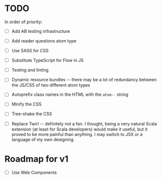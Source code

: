 # TODO

In order of priority:

- [ ] Add AB testing infrastructure
- [ ] Add reader questions atom type
- [ ] Use SASS for CSS
- [ ] Substitute TypeScript for Flow in JS
- [ ] Testing and linting
- [ ] Dynamic resource bundles -- there may be a lot of redundancy between the JS/CSS of two different atom types
- [ ] Autoprefix class names in the HTML with the `atom--` string
- [ ] Minify the CSS
- [ ] Tree-shake the CSS
- [ ] Replace Twirl -- definitely not a fan. I thought, being a very natural Scala extension (at least for Scala developers) would make it useful, but it proved to be more painful than anything. I may switch to JSX or a language of my own designing.


# Roadmap for v1

- [ ] Use Web Components
